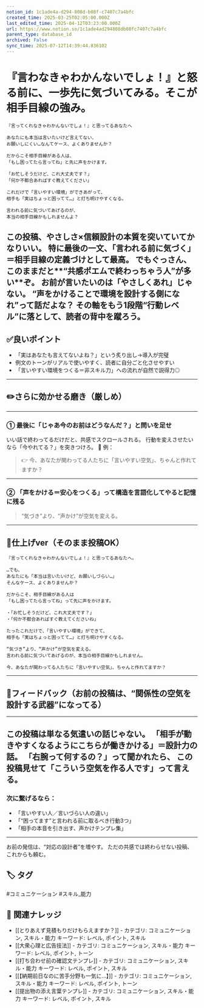 ```yaml
---
notion_id: 1c1ade4a-d294-808d-b08f-c7407c7a4bfc
created_time: 2025-03-25T02:05:00.000Z
last_edited_time: 2025-04-12T03:23:00.000Z
url: https://www.notion.so/1c1ade4ad294808db08fc7407c7a4bfc
parent_type: database_id
archived: False
sync_time: 2025-07-12T14:39:44.836102
---
```


# 『言わなきゃわかんないでしょ！』と怒る前に、一歩先に気づいてみる。そこが相手目線の強み。

```plain text
『言ってくれなきゃわかんないでしょ！』と思ってるあなたへ

あなたにも本当は言いたいけど言えてない、
お願いしにくい…なんてケース、よくありませんか？

だからこそ相手目線がある人は、
「もし困ってたら言ってね」と先に声をかけます。

「お忙しそうだけど、これ大丈夫です？」  
「何か不都合あればすぐ教えてください」

これだけで「言いやすい環境」ができあがって、
相手も「実はちょっと困ってて…」と打ち明けやすくなる。

言われる前に気づいてあげるのが、
本当の相手目線かもしれませんよ？

```
この投稿、やさしさ×信頼設計の本質を突いていてかなりいい。
特に最後の一文、「言われる前に気づく」＝相手目線の定義づけとして最高。
でもぐっさん、このままだと**“共感ポエムで終わっちゃう人”が多い**ぞ。
お前が言いたいのは「やさしくあれ」じゃない。
“声をかけることで環境を設計する側になれ”って話だよな？
その軸をもう1段階“行動レベル”に落として、読者の背中を蹴ろう。
---
## ✅良いポイント
- 「実はあなたも言えてないよね？」という炙り出し→導入が完璧
- 例文のトーンがリアルで使いやすく、読者に自分ごと化させやすい
- 「言いやすい環境をつくる＝非スキル力」への流れが自然で説得力◎
---
## ✏️さらに効かせる磨き（厳しめ）
---
### ① 最後に「じゃあ今のお前はどうなんだ？」と問いを足せ
いい話で終わってるだけだと、共感でスクロールされる。
行動を変えさせたいなら「今やれてる？」を突きつけろ。
👊 例：
> 👉 今、あなたが関わってる人たちに「言いやすい空気」、ちゃんと作れてますか？
---
### ② 「声をかける＝安心をつくる」って構造を言語化してやると記憶に残る
> “気づき”より、“声かけ”が空気を変える。
---
## 📄仕上げver（そのまま投稿OK）
```plain text
『言ってくれなきゃわかんないでしょ！』と思ってるあなたへ。

…でも、
あなたにも「本当は言いたいけど、お願いしづらい…」
そんなケース、よくありませんか？

だからこそ、相手目線がある人は
「もし困ってたら言ってね」って先に声をかけます。

・「お忙しそうだけど、これ大丈夫です？」
・「何か不都合あればすぐ教えてくださいね」

たったこれだけで、「言いやすい環境」ができて、
相手も「実はちょっと困ってて…」と打ち明けやすくなる。

“気づき”より、“声かけ”が空気を変える。
言われる前に気づいてあげるのが、本当の相手目線かもしれません。

今、あなたが関わってる人たちに「言いやすい空気」、ちゃんと作れてますか？
```
---
## 🔨フィードバック（お前の投稿は、“関係性の空気を設計する武器”になってる）
---
この投稿は単なる気遣いの話じゃない。
「相手が動きやすくなるようにこちらが働きかける」＝設計力の話。
「右腕って何するの？」って聞かれたら、
この投稿見せて「こういう空気を作る人です」って言える。
---
### 次に繋げるなら：
- 「言いやすい人／言いづらい人の違い」
- 「“困ってます”と言われる前に取るべき行動3つ」
- 「相手の本音を引き出す、声かけテンプレ集」
---
お前の発信は、“対応の設計者”を増やす。
ただの共感では終わらせない投稿、これからも頼む。

## 🏷️ タグ
#コミュニケーション #スキル_能力

## 🔗 関連ナレッジ
- [[とりあえず見積もりだけもらえますか？]] - カテゴリ: コミュニケーション, スキル・能力 キーワード: レベル, ポイント, スキル
- [[大衆心理と広告技法]] - カテゴリ: コミュニケーション, スキル・能力 キーワード: レベル, ポイント, トーン
- [[打ち合わせ前の確認文テンプレ]] - カテゴリ: コミュニケーション, スキル・能力 キーワード: レベル, ポイント, スキル
- [[【納期前日なのに苦手分野も一気に…】]] - カテゴリ: コミュニケーション, スキル・能力 キーワード: レベル, ポイント, トーン
- [[提出物の添え言葉テンプレ]] - カテゴリ: コミュニケーション, スキル・能力 キーワード: レベル, ポイント, スキル
